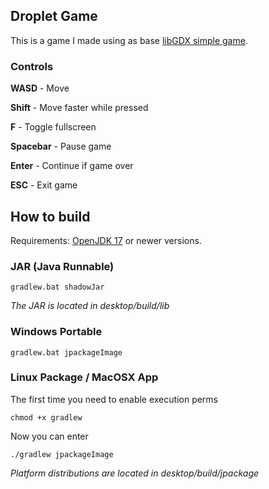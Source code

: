 ## Droplet Game

This is a game I made using as base [libGDX simple game](https://libgdx.com/wiki/start/a-simple-game).

### Controls

**WASD** - Move

**Shift** - Move faster while pressed

**F** - Toggle fullscreen

**Spacebar** - Pause game

**Enter** - Continue if game over

**ESC** - Exit game

## How to build

Requirements: [OpenJDK 17](https://www.azul.com/downloads/?version=java-17-lts&architecture=x86-64-bit&package=jdk#zulu) or newer versions.

### JAR (Java Runnable)

```gradlew.bat shadowJar```

*The JAR is located in desktop/build/lib*

### Windows Portable

```gradlew.bat jpackageImage```

### Linux Package / MacOSX App

The first time you need to enable execution perms

```chmod +x gradlew```

Now you can enter

```./gradlew jpackageImage```

*Platform distributions are located in desktop/build/jpackage*
